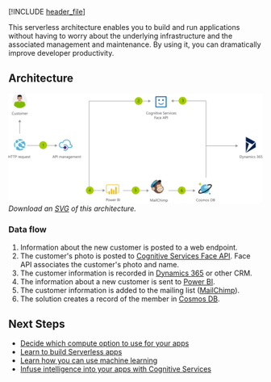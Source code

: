 [!INCLUDE [header_file](../../../includes/sol-idea-header.md)]

This serverless architecture enables you to build and run applications without having to worry about the underlying infrastructure and the associated management and maintenance. By using it, you can dramatically improve developer productivity.

## Architecture

![Architecture Diagram](../media/onboarding-customers-with-a-cloud-native-serverless-architecture.png)
*Download an [SVG](../media/onboarding-customers-with-a-cloud-native-serverless-architecture.svg) of this architecture.*
<div class="architecture-tooltip-content" id="architecture-tooltip-2">

### Data flow

1. Information about the new customer is posted to a web endpoint.
1. The customer's photo is posted to [Cognitive Services Face API](/azure/cognitive-services/face/). Face API associates the customer's photo and name.
1. The customer information is recorded in [Dynamics 365](/dynamics365/) or other CRM.
1. The information about a new customer is sent to [Power BI](/power-bi/).
1. The customer information is added to the mailing list ([MailChimp](https://mailchimp.com/)).
1. The solution creates a record of the member in [Cosmos DB](/azure/cosmos-db/).

## Next Steps

- [Decide which compute option to use for your apps](../../guide/technology-choices/compute-decision-tree.yml)
- [Learn to build Serverless apps](/azure/azure-functions)
- [Learn how you can use machine learning](/azure/machine-learning/how-to-enable-virtual-network)
- [Infuse intelligence into your apps with Cognitive Services](/azure/cognitive-services)
